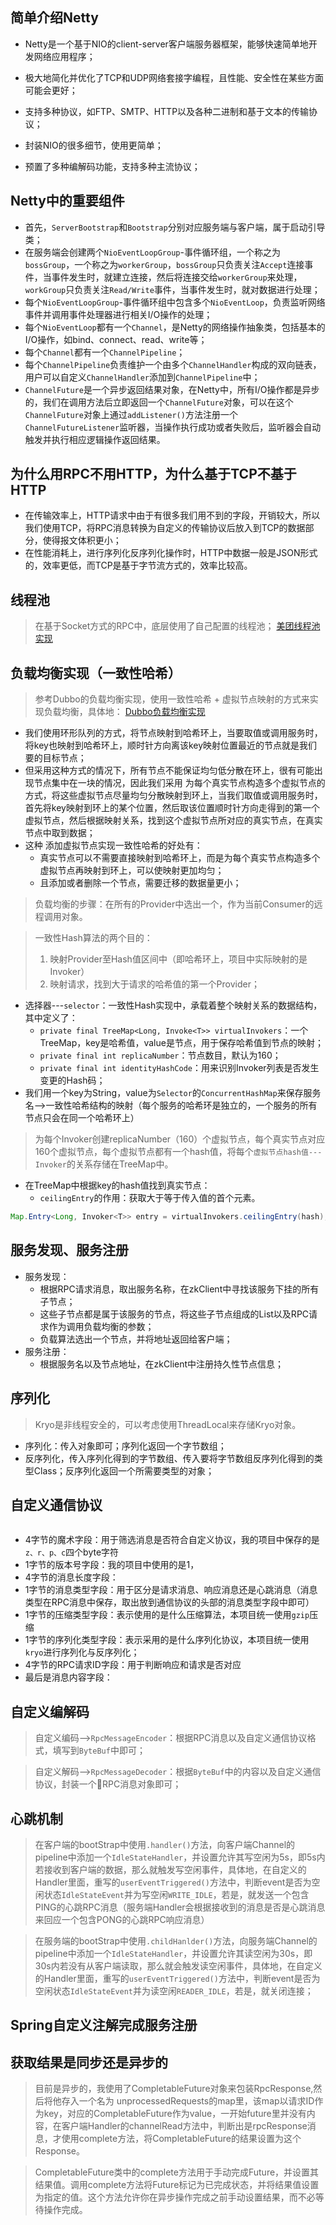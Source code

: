 ## 简单介绍Netty

* Netty是一个基于NIO的client-server客户端服务器框架，能够快速简单地开发网络应用程序；
* 极大地简化并优化了TCP和UDP网络套接字编程，且性能、安全性在某些方面可能会更好；
* 支持多种协议，如FTP、SMTP、HTTP以及各种二进制和基于文本的传输协议；

* 封装NIO的很多细节，使用更简单；
* 预置了多种编解码功能，支持多种主流协议；
## Netty中的重要组件
* 首先，`ServerBootstrap`和`Bootstrap`分别对应服务端与客户端，属于启动引导类；
* 在服务端会创建两个`NioEventLoopGroup`-事件循环组，一个称之为`bossGroup`，一个称之为`workerGroup`，`bossGroup`只负责关注`Accept`连接事件，当事件发生时，就建立连接，然后将连接交给`workerGroup`来处理，`workGroup`只负责关注`Read/Write`事件，当事件发生时，就对数据进行处理；
* 每个`NioEventLoopGroup`-事件循环组中包含多个`NioEventLoop`，负责监听网络事件并调用事件处理器进行相关I/O操作的处理；
* 每个`NioEventLoop`都有一个`Channel`，是Netty的网络操作抽象类，包括基本的I/O操作，如bind、connect、read、write等；
* 每个`Channel`都有一个`ChannelPipeline`；
* 每个`ChannelPipeline`负责维护一个由多个`ChannelHandler`构成的双向链表，用户可以自定义`ChannelHandler`添加到`ChannelPipeline`中；
* `ChannelFuture`是一个异步返回结果对象，在Netty中，所有I/O操作都是异步的，我们在调用方法后立即返回一个`ChannelFuture`对象，可以在这个`ChannelFuture`对象上通过`addListener()`方法注册一个`ChannelFutureListener`监听器，当操作执行成功或者失败后，监听器会自动触发并执行相应逻辑操作返回结果。

## 为什么用RPC不用HTTP，为什么基于TCP不基于HTTP
* 在传输效率上，HTTP请求中由于有很多我们用不到的字段，开销较大，所以我们使用TCP，将RPC消息转换为自定义的传输协议后放入到TCP的数据部分，使得报文体积更小；
* 在性能消耗上，进行序列化反序列化操作时，HTTP中数据一般是JSON形式的，效率更低，而TCP是基于字节流方式的，效率比较高。

## 线程池
> 在基于Socket方式的RPC中，底层使用了自己配置的线程池；
> [美团线程池实现](https://tech.meituan.com/2020/04/02/java-pooling-pratice-in-meituan.html)

## 负载均衡实现（一致性哈希）
> 参考Dubbo的负载均衡实现，使用一致性哈希 + 虚拟节点映射的方式来实现负载均衡，具体地：
> [Dubbo负载均衡实现](https://cn.dubbo.apache.org/zh-cn/blog/2019/05/01/dubbo-%e4%b8%80%e8%87%b4%e6%80%a7hash%e8%b4%9f%e8%bd%bd%e5%9d%87%e8%a1%a1%e5%ae%9e%e7%8e%b0%e5%89%96%e6%9e%90/)

* 我们使用环形队列的方式，将节点映射到哈希环上，当要取值或调用服务时，将key也映射到哈希环上，顺时针方向离该key映射位置最近的节点就是我们要的目标节点；
* 但采用这种方式的情况下，所有节点不能保证均匀低分散在环上，很有可能出现节点集中在一块的情况，因此我们采用 为每个真实节点构造多个虚拟节点的方式，将这些虚拟节点尽量均匀分散映射到环上，当我们取值或调用服务时，首先将key映射到环上的某个位置，然后取该位置顺时针方向走得到的第一个虚拟节点，然后根据映射关系，找到这个虚拟节点所对应的真实节点，在真实节点中取到数据；
* 这种 添加虚拟节点实现一致性哈希的好处有：
	* 真实节点可以不需要直接映射到哈希环上，而是为每个真实节点构造多个虚拟节点再映射到环上，可以使映射更加均匀；
	* 且添加或者删除一个节点，需要迁移的数据量更小；

> 负载均衡的步骤：在所有的Provider中选出一个，作为当前Consumer的远程调用对象。

> 一致性Hash算法的两个目的：
>  1. 映射Provider至Hash值区间中（即哈希环上，项目中实际映射的是Invoker）
>  2. 映射请求，找到大于请求的哈希值的第一个Provider；


* 选择器---`selector`：一致性Hash实现中，承载着整个映射关系的数据结构，其中定义了：
	* `private final TreeMap<Long, Invoke<T>> virtualInvokers`：一个TreeMap，key是哈希值，value是节点，用于保存哈希值到节点的映射；
	* `private final int replicaNumber`：节点数目，默认为160；
	* `private final int identityHashCode`：用来识别Invoker列表是否发生变更的Hash码；
* 我们用一个key为String，value为`Selector`的`ConcurrentHashMap`来保存服务名-->一致性哈希结构的映射（每个服务的哈希环是独立的，一个服务的所有节点只会在同一个哈希环上）
> 为每个Invoker创建replicaNumber（160）个虚拟节点，每个真实节点对应160个虚拟节点，每个虚拟节点都有一个hash值，将每个`虚拟节点hash值---Invoker`的关系存储在TreeMap中。
* 在TreeMap中根据key的hash值找到真实节点：
	* `ceilingEntry`的作用：获取大于等于传入值的首个元素。
```java
Map.Entry<Long, Invoker<T>> entry = virtualInvokers.ceilingEntry(hash);
```

## 服务发现、服务注册
* 服务发现：
	* 根据RPC请求消息，取出服务名称，在zkClient中寻找该服务下挂的所有子节点；
	* 这些子节点都是属于该服务的节点，将这些子节点组成的List以及RPC请求作为调用负载均衡的参数；
	* 负载算法选出一个节点，并将地址返回给客户端；
* 服务注册：
	* 根据服务名以及节点地址，在zkClient中注册持久性节点信息；

## 序列化
> Kryo是非线程安全的，可以考虑使用ThreadLocal来存储Kryo对象。

* 序列化：传入对象即可；序列化返回一个字节数组；
* 反序列化，传入序列化得到的字节数组、传入要将字节数组反序列化得到的类型Class；反序列化返回一个所需要类型的对象；

## 自定义通信协议
```java

```

* 4字节的魔术字段：用于筛选消息是否符合自定义协议，我的项目中保存的是`z、r、p、c`四个byte字符
* 1字节的版本号字段：我的项目中使用的是1，
* 4字节的消息长度字段：
* 1字节的消息类型字段：用于区分是请求消息、响应消息还是心跳消息（消息类型在RPC消息中保存，取出放到通信协议的头部的消息类型字段中即可）
* 1字节的压缩类型字段：表示使用的是什么压缩算法，本项目统一使用`gzip`压缩
* 1字节的序列化类型字段：表示采用的是什么序列化协议，本项目统一使用`kryo`进行序列化与反序列化；
* 4字节的RPC请求ID字段：用于判断响应和请求是否对应
* 最后是消息内容字段：
## 自定义编解码

> 自定义编码-->`RpcMessageEncoder`：根据RPC消息以及自定义通信协议格式，填写到`ByteBuf`中即可；


> 自定义解码-->`RpcMessageDecoder`：根据`ByteBuf`中的内容以及自定义通信协议，封装一个RPC消息对象即可；

## 心跳机制
> 在客户端的bootStrap中使用`.handler()`方法，向客户端Channel的pipeline中添加一个`IdleStateHandler`，并设置允许其写空闲为5s，即5s内若接收到客户端的数据，那么就触发写空闲事件，具体地，在自定义的Handler里面，重写的`userEventTriggered()`方法中，判断event是否为空闲状态`IdleStateEvent`并为写空闲`WRITE_IDLE`，若是，就发送一个包含PING的心跳RPC消息（服务端Handler会根据接收到的消息是否是心跳消息来回应一个包含PONG的心跳RPC响应消息）


> 在服务端的bootStrap中使用`.childHanlder()`方法，向服务端Channel的pipeline中添加一个`IdleStateHandler`，并设置允许其读空闲为30s，即30s内若没有从客户端读取，那么就会触发读空闲事件，具体地，在自定义的Handler里面，重写的`userEventTriggered()`方法中，判断event是否为空闲状态`IdleStateEvent`并为读空闲`READER_IDLE`，若是，就关闭连接；


## Spring自定义注解完成服务注册


## 获取结果是同步还是异步的
>⽬前是异步的，我使⽤了CompletableFuture对象来包装RpcResponse,然后将他存⼊⼀个名为
>unprocessedRequests的map⾥，该map以请求ID作为key，对应的CompletableFuture作为value，⼀开始future⾥并没有内容，在客户端Handler的channelRead⽅法中，判断出是rpcResponse消息，才使⽤complete⽅法，将CompletableFuture的结果设置为这个Response。

> CompletableFuture类中的complete方法用于手动完成Future，并设置其结果值。调用complete方法将Future标记为已完成状态，并将结果值设置为指定的值。这个方法允许你在异步操作完成之前手动设置结果，而不必等待操作完成。